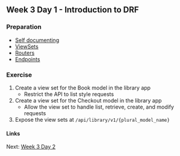 ## Week 3 Day 1 - Introduction to DRF

### Preparation
- [Self documenting](http://localhost:8080/api/v1/engagement)
- [ViewSets](http://www.django-rest-framework.org/api-guide/viewsets/)
- [Routers](http://www.django-rest-framework.org/api-guide/routers/)
- [Endpoints](https://docs.google.com/a/mindmixer.com/presentation/d/1bdlV-7HVQaxLgceHDTNwWfNtpj8xm2sPDce9moytahw/edit#slide=id.p)

### Exercise
1. Create a view set for the Book model in the library app
    - Restrict the API to list style requests
2. Create a view set for the Checkout model in the library app
    - Allow the view set to handle list, retrieve, create, and modify requests 
3. Expose the view sets at `/api/library/v1/{plural_model_name}`

#### Links
Next: [Week 3 Day 2](W3D2.md)